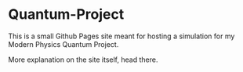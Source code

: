 # Quantum-Project
This is a small Github Pages site meant for hosting a simulation for my Modern Physics Quantum Project.

More explanation on the site itself, head there.